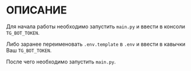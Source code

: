 #
# ОПИСАНИЕ
Для начала работы необходимо запустить `main.py`
и ввести в консоли `TG_BOT_TOKEN`.

Либо заранее переименовать `.env.template` в `.env`
и ввести в кавычки Ваш `TG_BOT_TOKEN`.

После чего необходимо запустить `main.py`.

